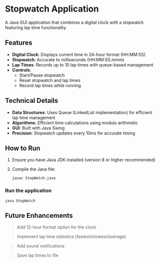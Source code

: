 # Stopwatch Application

A Java GUI application that combines a digital clock with a stopwatch featuring lap time functionality.

## Features

- **Digital Clock**: Displays current time in 24-hour format (HH:MM:SS)
- **Stopwatch**: Accurate to milliseconds (HH:MM:SS.mmm)
- **Lap Times**: Records up to 10 lap times with queue-based management
- **Controls**:
  - Start/Pause stopwatch
  - Reset stopwatch and lap times
  - Record lap times while running

## Technical Details

- **Data Structures**: Uses Queue (LinkedList implementation) for efficient lap time management
- **Algorithms**: Efficient time calculations using modulo arithmetic
- **GUI**: Built with Java Swing
- **Precision**: Stopwatch updates every 10ms for accurate timing

## How to Run

1. Ensure you have Java JDK installed (version 8 or higher recommended)
2. Compile the Java file:

   ```bash
   javac StopWatch.java

### Run the application

    java StopWatch

## Future Enhancements

> Add 12-hour format option for the clock

> Implement lap time statistics (fastest/slowest/average)

> Add sound notifications

> Save lap times to file


